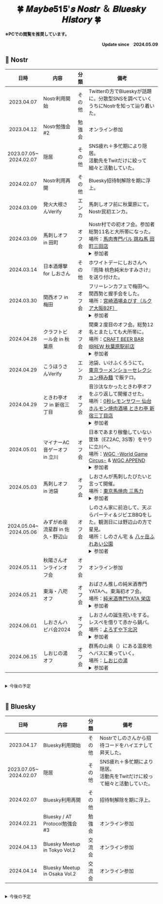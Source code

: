 <h1 align="center">🍀 𝑴𝒂𝒚𝒃𝒆𝟓𝟏𝟓'𝒔 𝑵𝒐𝒔𝒕𝒓 ＆ 𝑩𝒍𝒖𝒆𝒔𝒌𝒚 𝑯𝒊𝒔𝒕𝒐𝒓𝒚 🍀</h1>
<b><p>
  ※PCでの閲覧を推奨しています。<div align="right">Update since　2024.05.09</div>
</p></b>

## 💜 Nostr
|日時|<div align="center">内容</div>|分類|<div align="center">備考</div>|
|:-:|:-|:-:|:-|
|2023.04.07|Nostr利用開始|その他|Twitterの方でBlueskyが話題に。分散型SNSを調べていくうちにNostrを知って辿り着いた。|
|2023.04.12|Nostr勉強会#2|勉強会|オンライン参加|
|2023.07.05~<br>2024.02.07|隠居|その他|SNS疲れ＋多忙期により隠居。<br>活動先をTwitだけに絞って細々と活動していた。|
|2024.02.07|Nostr利用再開|その他|Bluesky招待制解除を期に浮上。|
|2024.03.09|発火大根さんVerify|エンカ|馬刺しオフ前に秋葉原にて。Nostr民初エンカ。|
|2024.03.09|馬刺しオフ in 田町|オフ会|Nostr村での初オフ会。参加者総勢11名と大所帯になった。<br>場所：[馬肉専門バル 跳ね馬 田町三田店](https://maps.app.goo.gl/BSoiUHbqe8svfxRY8)<br><details><summary>参加者</summary><ul><li>鮫島禄郎（電子馬）さん</li><li>kojiraさん</li><li>しのさん</li><li>おっぱぴぃさん</li><li>月野さん</li><li>りらさん</li><li>かすてらふぃさん</li><li>淀川さん</li><li>SuzuNyaさん</li><li>しおんさん</li></ul></details>|
|2024.03.14|日本酒爆撃 for しおさん|その他|ホワイトデーにしおさんへ『雨降 桃色純米かすみさけ』を送り付けた。|
|2024.03.30|関西オフ in 梅田|オフ会|フリーレンカフェで梅田へ。関西勢と握手会をした。<br>場所：[宮崎酒場ゑびす（ルクア大阪B2F）](https://maps.app.goo.gl/vUjJGUbD3sKkZCN59)<br><details><summary>参加者</summary><ul><li>ロクヨウさん</li><li>柴山さん</li><li>まきうさん</li></ul></details>|
|2024.04.28|クラフトビール会 in 秋葉原|オフ会|関東２度目のオフ会。総勢12名とまたしても大所帯に。<br>場所：[CRAFT BEER BAR IBREW 秋葉原駅前店](https://maps.app.goo.gl/25eRuLaQUcUKeqQh6)<br><details><summary>参加者</summary><ul><li>あんずさん</li><li>kojiraさん</li><li>しおさん</li><li>ぽーまんさん</li><li>おっぱぴぃさん</li><li>月野さん</li><li>りらさん</li><li>たーごいるさん</li><li>renさん</li><li>kaijiさん</li><li>murachueさん</li></ul></details>|
|2024.04.29|こうほうさんVerify|エンカ|池袋、いけふくろうにて。<br>[東京ラーメンショーセレクション極み麺](https://maps.app.goo.gl/RoEN4hw5SyPvnSCg7) で飯テロ。|
|2024.04.29|ときわ亭オフ in 新宿三丁目|オフ会|音沙汰なかったときわ亭オフをぶり返して開催させた。<br>場所：[0秒レモンサワー 仙台ホルモン焼肉酒場 ときわ亭 新宿三丁目店](https://maps.app.goo.gl/Mc5NdXwq6AR46f1o8)<br><details><summary>参加者</summary><ul><li>しおさん</li><li>ぽーまんさん</li><li>いくらどんさん</li><li>かすてらふぃさん</li></ul></details>|
|2024.05.01|マイナーAC音ゲーオフ in 立川|オフ会|日本であまり稼働していない筐体（EZ2AC, 3S等）をやりに立川へ。<br>場所：[WGC -World Game Circus-](https://maps.app.goo.gl/XxXRTEFCvVj5Ntd67) & [WGC APPEND](https://maps.app.goo.gl/TKh1orM4fjnoQVn17)<br><details><summary>参加者</summary><ul><li>SuzuNyaさん</li><li>かすてらふぃさん</li></ul></details>|
|2024.05.03|馬刺しオフ in 池袋|オフ会|しおさんが馬刺したびたいと言って開催。<br>場所：[東京馬焼肉 三馬力](https://maps.app.goo.gl/Msn1zqFQRaHhXpNWA)<br><details><summary>参加者</summary><ul><li>しおさん</li><li>いくらどんさん</li><li>かすてらふぃさん</li><li>おっぱぴぃさん</li><li>kojiraさん</li></ul></details>|
|2024.05.04~<br>2024.05.06|みずがめ座流星群 in 佐久・野辺山|オフ会|しのさん家に前泊して、天ぷらパーティ＆ジビエBBQをした。観測日には野辺山の方で星見。<br>場所：しのさん宅 ＆ [八ヶ岳ふれあい公園](https://maps.app.goo.gl/k35Zido9aFcZ41qn8)<br><details><summary>参加者</summary><ul><li>しのさん</li><li>いくらどんさん</li><li>ぽーまんさん</li><li>おっぱぴぃさん</li><li>鎌倉さん</li><li>りらさん</li><li>たーごいるさん</li><li>SuzuNyaさん</li><li>淀川さん</li><li>kojiraさん</li><li>kojiraさんの奥さん</li></ul></details>|
|2024.05.11|秋陽さんオンラインオフ会|オフ会|オンライン参加|
|2024.05.21|東海・八咫オフ|オフ会|おぱさん推しの純米酒専門YATAへ。東海初オフ会。<br>場所：[純米酒専門YATA 栄店]()<br><details><summary>参加者</summary><ul><li>おっぱぴぃさん</li></ul></details>|
|2024.06.01|しおさんハピバ会2024|オフ会|しおさんの誕生祝いをする。レスぺを借りて赤から鍋パ。<br>場所：[よろずや下北沢]()<br><details><summary>参加者</summary><ul><li></li><li></li><li></li></ul></details>|
|2024.06.15|しおじの湯オフ|オフ会|群馬の山奥（）にある温泉地へバスに乗っていく。<br>場所：[しおじの湯]()<br><details><summary>参加者</summary><ul><li>SuzuNyaさん</li><li>しのさん</li><li>ぽーまんさん</li><li>こうほうさん</li></ul></details>|
<br>
<details>
  <summary>今後の予定</summary>
  <ul>
    <li>【2024.05.21】　東海・八咫オフ</li>
    <li>【2024.05.31】　日本酒を飲む会 in 新宿 or 秋葉原</li>
    <li>【2024.06.01】　しおさんハピバ会2024</li>
    <li>【2024.06.15】　しおじの湯オフ</li>
    <li>【2024.06.29】　日本酒を飲む会 in 横浜</li>
    <li>【2024.07.20】　日本酒を飲む会 in 純米酒専門YATA</li>
    <li>【お盆】　平家の郷オフ</li>
    <li>【未定】　さわやかオフ</li>
    <li>【未定】　𝒀𝑶𝑲𝑶𝑯𝑨𝑴𝑨 𝑵𝑨𝑽𝒀𝑩𝑳𝑼𝑬 撮影会</li>
  </ul>
</details>
<br>

## 💙 Bluesky
|日時|<div align="center">内容</div>|分類|<div align="center">備考</div>|
|:-:|:-|:-:|:-|
|2023.04.17|Bluesky利用開始|その他|Nostrでしのさんから招待コードをハイエナして昇天した。|
|2023.07.05~<br>2024.02.07|隠居|その他|SNS疲れ＋多忙期により隠居。<br>活動先をTwitだけに絞って細々と活動していた。|
|2024.02.07|Bluesky利用再開|その他|招待制解除を期に浮上。|
|2024.02.21|Bluesky / AT Protocol勉強会#3|勉強会|オンライン参加|
|2024.04.13|Bluesky Meetup in Tokyo Vol.2|交流会|オンライン参加|
|2024.04.14|Bluesky Meetup in Osaka Vol.2|交流会|オンライン参加|
<br>
<details>
  <summary>今後の予定</summary>
  <ul>
    <li>特になし</li>
  </ul>
</details>
